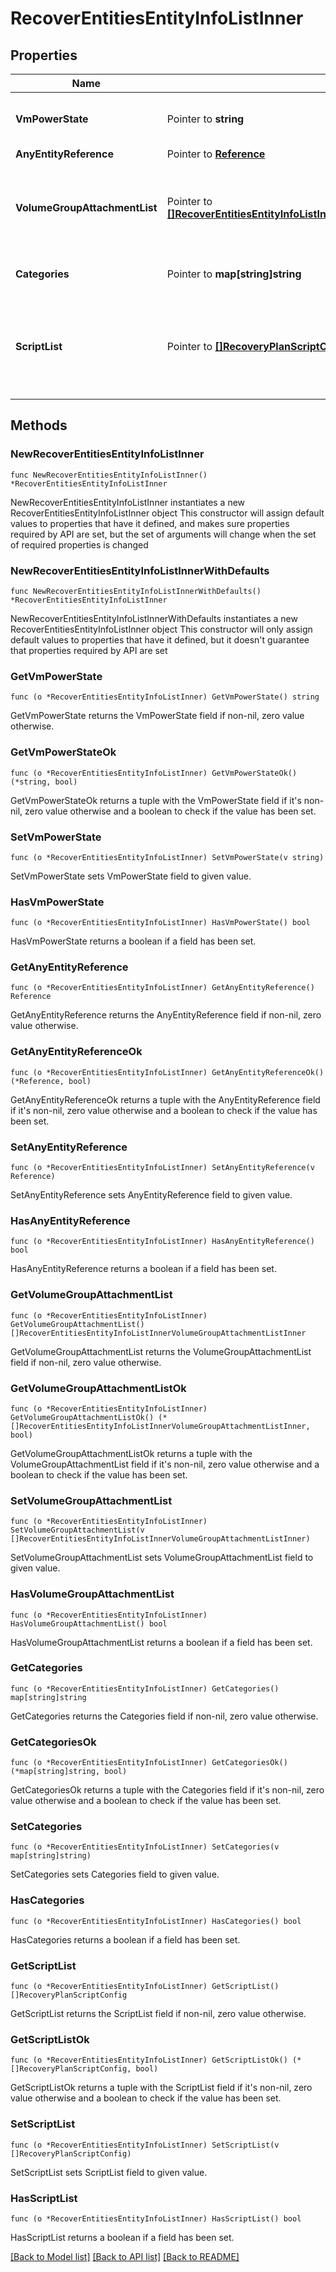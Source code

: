 # RecoverEntitiesEntityInfoListInner

## Properties

Name | Type | Description | Notes
------------ | ------------- | ------------- | -------------
**VmPowerState** | Pointer to **string** | Power state of the VM(s) after recovery. | [optional] 
**AnyEntityReference** | Pointer to [**Reference**](Reference.md) |  | [optional] 
**VolumeGroupAttachmentList** | Pointer to [**[]RecoverEntitiesEntityInfoListInnerVolumeGroupAttachmentListInner**](RecoverEntitiesEntityInfoListInnerVolumeGroupAttachmentListInner.md) | List containing the VMs to Volume Group attachment information.  | [optional] 
**Categories** | Pointer to **map[string]string** | Categories for filtering entities. | [optional] 
**ScriptList** | Pointer to [**[]RecoveryPlanScriptConfig**](RecoveryPlanScriptConfig.md) | List of scripts to be executed inside the guest VMs after recovery.  | [optional] 

## Methods

### NewRecoverEntitiesEntityInfoListInner

`func NewRecoverEntitiesEntityInfoListInner() *RecoverEntitiesEntityInfoListInner`

NewRecoverEntitiesEntityInfoListInner instantiates a new RecoverEntitiesEntityInfoListInner object
This constructor will assign default values to properties that have it defined,
and makes sure properties required by API are set, but the set of arguments
will change when the set of required properties is changed

### NewRecoverEntitiesEntityInfoListInnerWithDefaults

`func NewRecoverEntitiesEntityInfoListInnerWithDefaults() *RecoverEntitiesEntityInfoListInner`

NewRecoverEntitiesEntityInfoListInnerWithDefaults instantiates a new RecoverEntitiesEntityInfoListInner object
This constructor will only assign default values to properties that have it defined,
but it doesn't guarantee that properties required by API are set

### GetVmPowerState

`func (o *RecoverEntitiesEntityInfoListInner) GetVmPowerState() string`

GetVmPowerState returns the VmPowerState field if non-nil, zero value otherwise.

### GetVmPowerStateOk

`func (o *RecoverEntitiesEntityInfoListInner) GetVmPowerStateOk() (*string, bool)`

GetVmPowerStateOk returns a tuple with the VmPowerState field if it's non-nil, zero value otherwise
and a boolean to check if the value has been set.

### SetVmPowerState

`func (o *RecoverEntitiesEntityInfoListInner) SetVmPowerState(v string)`

SetVmPowerState sets VmPowerState field to given value.

### HasVmPowerState

`func (o *RecoverEntitiesEntityInfoListInner) HasVmPowerState() bool`

HasVmPowerState returns a boolean if a field has been set.

### GetAnyEntityReference

`func (o *RecoverEntitiesEntityInfoListInner) GetAnyEntityReference() Reference`

GetAnyEntityReference returns the AnyEntityReference field if non-nil, zero value otherwise.

### GetAnyEntityReferenceOk

`func (o *RecoverEntitiesEntityInfoListInner) GetAnyEntityReferenceOk() (*Reference, bool)`

GetAnyEntityReferenceOk returns a tuple with the AnyEntityReference field if it's non-nil, zero value otherwise
and a boolean to check if the value has been set.

### SetAnyEntityReference

`func (o *RecoverEntitiesEntityInfoListInner) SetAnyEntityReference(v Reference)`

SetAnyEntityReference sets AnyEntityReference field to given value.

### HasAnyEntityReference

`func (o *RecoverEntitiesEntityInfoListInner) HasAnyEntityReference() bool`

HasAnyEntityReference returns a boolean if a field has been set.

### GetVolumeGroupAttachmentList

`func (o *RecoverEntitiesEntityInfoListInner) GetVolumeGroupAttachmentList() []RecoverEntitiesEntityInfoListInnerVolumeGroupAttachmentListInner`

GetVolumeGroupAttachmentList returns the VolumeGroupAttachmentList field if non-nil, zero value otherwise.

### GetVolumeGroupAttachmentListOk

`func (o *RecoverEntitiesEntityInfoListInner) GetVolumeGroupAttachmentListOk() (*[]RecoverEntitiesEntityInfoListInnerVolumeGroupAttachmentListInner, bool)`

GetVolumeGroupAttachmentListOk returns a tuple with the VolumeGroupAttachmentList field if it's non-nil, zero value otherwise
and a boolean to check if the value has been set.

### SetVolumeGroupAttachmentList

`func (o *RecoverEntitiesEntityInfoListInner) SetVolumeGroupAttachmentList(v []RecoverEntitiesEntityInfoListInnerVolumeGroupAttachmentListInner)`

SetVolumeGroupAttachmentList sets VolumeGroupAttachmentList field to given value.

### HasVolumeGroupAttachmentList

`func (o *RecoverEntitiesEntityInfoListInner) HasVolumeGroupAttachmentList() bool`

HasVolumeGroupAttachmentList returns a boolean if a field has been set.

### GetCategories

`func (o *RecoverEntitiesEntityInfoListInner) GetCategories() map[string]string`

GetCategories returns the Categories field if non-nil, zero value otherwise.

### GetCategoriesOk

`func (o *RecoverEntitiesEntityInfoListInner) GetCategoriesOk() (*map[string]string, bool)`

GetCategoriesOk returns a tuple with the Categories field if it's non-nil, zero value otherwise
and a boolean to check if the value has been set.

### SetCategories

`func (o *RecoverEntitiesEntityInfoListInner) SetCategories(v map[string]string)`

SetCategories sets Categories field to given value.

### HasCategories

`func (o *RecoverEntitiesEntityInfoListInner) HasCategories() bool`

HasCategories returns a boolean if a field has been set.

### GetScriptList

`func (o *RecoverEntitiesEntityInfoListInner) GetScriptList() []RecoveryPlanScriptConfig`

GetScriptList returns the ScriptList field if non-nil, zero value otherwise.

### GetScriptListOk

`func (o *RecoverEntitiesEntityInfoListInner) GetScriptListOk() (*[]RecoveryPlanScriptConfig, bool)`

GetScriptListOk returns a tuple with the ScriptList field if it's non-nil, zero value otherwise
and a boolean to check if the value has been set.

### SetScriptList

`func (o *RecoverEntitiesEntityInfoListInner) SetScriptList(v []RecoveryPlanScriptConfig)`

SetScriptList sets ScriptList field to given value.

### HasScriptList

`func (o *RecoverEntitiesEntityInfoListInner) HasScriptList() bool`

HasScriptList returns a boolean if a field has been set.


[[Back to Model list]](../README.md#documentation-for-models) [[Back to API list]](../README.md#documentation-for-api-endpoints) [[Back to README]](../README.md)


